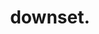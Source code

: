 ---
title: "downset."
summary: "Downset are an American hardcore band from Los Angeles, a fusion of rap and metal with punk hardcore. The group was formed in the early nineties after the demise of the hardcore punk band , by vocalist Rey Oropeza, guitarists Brian \"Ares\" Schwager and Rogelio Lozano, bassist James Morris and drummer Chris Lee, they released their self-titled debut album in 1994 via Mercury, with Lozano leaving the group shortly after, their second album \"Do We Speak A Dead Language?\" came in 1996, once again released by Mercury. In the following year the group headlined the second stage of Ozzfest Festival. Rogelio Lozano rejoined the group in the late nineties and the group released their third album \"Check Your People\" via Epitaph. After the subsequent tour of their album the group went on turmoil with some of its members leaving and then returning, but in 2003 both Moore and Lozano eventually left the group and Rico Villasenor joined them as their new bass player, with this line-up the group recorded their fourth full-length \"Universal\", released in 2004 by the small indie label Hawino Records, in the following year the group went on a touring hiatus that lasted for almost a decade. In 2013 Lozano and Lee revived the Downset name with a different line-up, featuring Neil Roemer on vocals, Lozano on guitars, J.D. Manhart on bass and Chris on drums, the group released the track \"Forgotten\" and did a summer tour, but this formation didn't last long as the original members then reunited, this line-up was then renamed Cutthroat. The group three other original members, Rey Oropeza, Ares Schwager and James Moore along with former drummer Chris Hamilton then re-took the name and recorded the group's fifth album \"One Blood\", self-released by the band in 2014, ten years after their previous effort. On February 18th 2022 the band announced their comeback and their signing with Nuclear Blast Records. A re-release of their first two 7'' records and their 6th album will be released via Nuclear Blast Records. Active line up: . Rogelio Lozano, guitar ; bass . Philip Gonzales, bass . Bobby Blood Ponte, drums Former members: . Rey Oropeza, vocals . Chris Hamilton, drums . Brian \"Ares\" Schwager, guitar . Neil Roemer, vocals . James Morris, bass . Rico Villasenor, bass . J.D. Manhart, bass . Chris \"Krasp\" Lee, drums Former touring members: . , guitar . , guitar . , guitar . , drums"
image: "downset.jpg"
---
